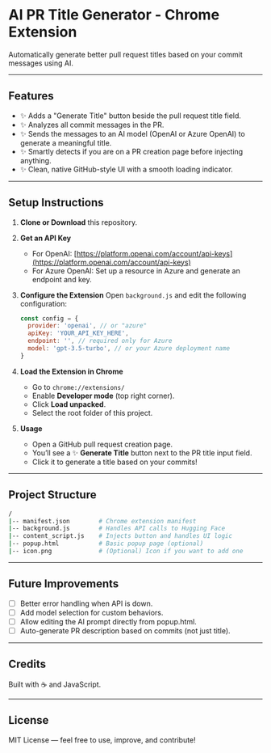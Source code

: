 # AI PR Title Generator - Chrome Extension

Automatically generate better pull request titles based on your commit messages using AI.

---

## Features

- ✨ Adds a "Generate Title" button beside the pull request title field.
- ✨ Analyzes all commit messages in the PR.
- ✨ Sends the messages to an AI model (OpenAI or Azure OpenAI) to generate a meaningful title.
- ✨ Smartly detects if you are on a PR creation page before injecting anything.
- ✨ Clean, native GitHub-style UI with a smooth loading indicator.

---

## Setup Instructions

1. **Clone or Download** this repository.

2. **Get an API Key**

   - For OpenAI: [https://platform.openai.com/account/api-keys](https://platform.openai.com/account/api-keys)
   - For Azure OpenAI: Set up a resource in Azure and generate an endpoint and key.

3. **Configure the Extension**
   Open `background.js` and edit the following configuration:

   ```js
   const config = {
     provider: 'openai', // or "azure"
     apiKey: 'YOUR_API_KEY_HERE',
     endpoint: '', // required only for Azure
     model: 'gpt-3.5-turbo', // or your Azure deployment name
   }
   ```

4. **Load the Extension in Chrome**

   - Go to `chrome://extensions/`
   - Enable **Developer mode** (top right corner).
   - Click **Load unpacked**.
   - Select the root folder of this project.

5. **Usage**

   - Open a GitHub pull request creation page.
   - You’ll see a ✨ **Generate Title** button next to the PR title input field.
   - Click it to generate a title based on your commits!

---

## Project Structure

```bash
/
|-- manifest.json        # Chrome extension manifest
|-- background.js        # Handles API calls to Hugging Face
|-- content_script.js    # Injects button and handles UI logic
|-- popup.html           # Basic popup page (optional)
|-- icon.png             # (Optional) Icon if you want to add one
```

---

## Future Improvements

- [ ] Better error handling when API is down.
- [ ] Add model selection for custom behaviors.
- [ ] Allow editing the AI prompt directly from popup.html.
- [ ] Auto-generate PR description based on commits (not just title).

---

## Credits

Built with ☕️ and JavaScript.

---

## License

MIT License — feel free to use, improve, and contribute!
